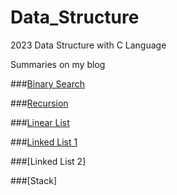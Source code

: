 # Data_Structure
2023 Data Structure with C Language

Summaries on my blog

###[Binary Search](https://helloparzival.tistory.com/entry/Data-Structure-%EC%9D%B4%EB%B6%84-%ED%83%90%EC%83%89Binary-Search)

###[Recursion](https://helloparzival.tistory.com/entry/Data-Structure-%EC%9E%AC%EA%B7%80Recursion)

###[Linear List](https://helloparzival.tistory.com/entry/Data-Structure-%EC%84%A0%ED%98%95-%EB%A6%AC%EC%8A%A4%ED%8A%B8Linear-List)

###[Linked List 1](https://helloparzival.tistory.com/entry/Data-Structure-%EC%97%B0%EA%B2%B0-%EB%A6%AC%EC%8A%A4%ED%8A%B8Linked-List)

###[Linked List 2]

###[Stack]
